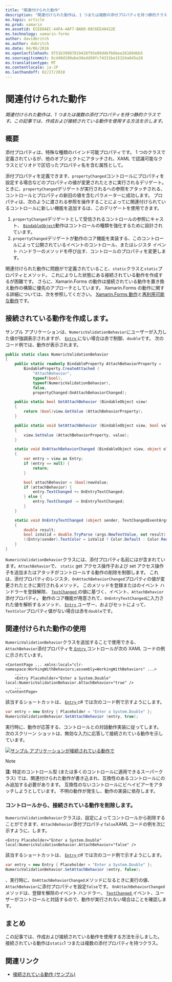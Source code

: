 ```yaml
---
title: "関連付けられた動作"
description: "関連付けられた動作は、1 つまたは複数の添付プロパティを持つ静的クラスです。 この記事では、作成および接続されている動作を使用する方法を示します。"
ms.topic: article
ms.prod: xamarin
ms.assetid: ECEE6AEC-44FA-4AF7-BAD0-88C6EE48422E
ms.technology: xamarin-forms
author: davidbritch
ms.author: dabritch
ms.date: 04/06/2016
ms.openlocfilehash: 9751b39987819428f93e09d4bfb6bee261604bb5
ms.sourcegitcommit: 6cd40d190abe38edd50fc74331be15324a845a28
ms.translationtype: MT
ms.contentlocale: ja-JP
ms.lasthandoff: 02/27/2018
---
```

# <a name="attached-behaviors"></a>関連付けられた動作

_関連付けられた動作は、1 つまたは複数の添付プロパティを持つ静的クラスです。この記事では、作成および接続されている動作を使用する方法を示します。_

## <a name="overview"></a>概要

添付プロパティは、特殊な種類のバインド可能プロパティです。 1 つのクラスで定義されているが、他のオブジェクトにアタッチされ、XAML で認識可能なクラスとピリオドで区切ったプロパティ名を含む属性として。

添付プロパティを定義できます、`propertyChanged`コントロールにプロパティを設定する場合などのプロパティの値が変更されたときに実行されるデリゲート。 ときに、`propertyChanged`デリゲートが実行されるへの参照をアタッチされる、コントロールとプロパティの新旧の値を含むパラメーターに成功します。 プロパティは、次のように渡される参照を操作することによってに関連付けられているコントロールに新しい機能を追加するは、このデリゲートを使用できます。

1. `propertyChanged`デリゲートとして受信されるコントロールの参照にキャスト、 [ `BindableObject`](https://developer.xamarin.com/api/type/Xamarin.Forms.BindableObject/)動作はコントロールの種類を強化するために設計されています。
1. `propertyChanged`デリゲートが動作のコア機能を実装する、このコントロールによって公開されているイベントのコントロール、またはレジスタ イベント ハンドラーのメソッドを呼び出す、コントロールのプロパティを変更します。

関連付けられた動作に問題がで定義されていること、`static`クラスと`static`プロパティとメソッド。 これによりした状態にある接続されている動作を作成するが困難です。 さらに、Xamarin.Forms の動作は接続されている動作を置き換え動作の構築に優先のアプローチとしています。 Xamarin.Forms の動作に関する詳細については、次を参照してください。 [Xamarin.Forms 動作](~/xamarin-forms/app-fundamentals/behaviors/creating.md)と[再利用可能な動作](~/xamarin-forms/app-fundamentals/behaviors/reusable/index.md)です。

## <a name="creating-an-attached-behavior"></a>接続されている動作を作成します。

サンプル アプリケーションは、`NumericValidationBehavior`にユーザーが入力した値が強調表示されますが、 [ `Entry` ](https://developer.xamarin.com/api/type/Xamarin.Forms.Entry/)にない場合は赤で制御、`double`です。 次のコード例では、動作が表示されます。

```csharp
public static class NumericValidationBehavior
{
    public static readonly BindableProperty AttachBehaviorProperty =
        BindableProperty.CreateAttached (
            "AttachBehavior",
            typeof(bool),
            typeof(NumericValidationBehavior),
            false,
            propertyChanged:OnAttachBehaviorChanged);

    public static bool GetAttachBehavior (BindableObject view)
    {
        return (bool)view.GetValue (AttachBehaviorProperty);
    }

    public static void SetAttachBehavior (BindableObject view, bool value)
    {
        view.SetValue (AttachBehaviorProperty, value);
    }

    static void OnAttachBehaviorChanged (BindableObject view, object oldValue, object newValue)
    {
        var entry = view as Entry;
        if (entry == null) {
            return;
        }

        bool attachBehavior = (bool)newValue;
        if (attachBehavior) {
            entry.TextChanged += OnEntryTextChanged;
        } else {
            entry.TextChanged -= OnEntryTextChanged;
        }
    }

    static void OnEntryTextChanged (object sender, TextChangedEventArgs args)
    {
        double result;
        bool isValid = double.TryParse (args.NewTextValue, out result);
        ((Entry)sender).TextColor = isValid ? Color.Default : Color.Red;
    }
}
```

`NumericValidationBehavior`クラスには、添付プロパティ名前にはが含まれています。`AttachBehavior`で、 `static` get アクセス操作子および set アクセス操作子を追加またはアタッチがコントロールする動作の削除を制御します。 これは、添付プロパティのレジスタ、`OnAttachBehaviorChanged`プロパティの値が変更されたときに実行されるメソッド。 このメソッドを登録またはのイベント ハンドラーを登録解除、 [ `TextChanged` ](https://developer.xamarin.com/api/event/Xamarin.Forms.Entry.TextChanged/)の値に基づく、イベント、`AttachBehavior`添付プロパティ。 動作のコア機能が用意されて、`OnEntryTextChanged`に入力された値を解析するメソッド、 [ `Entry` ](https://developer.xamarin.com/api/type/Xamarin.Forms.Entry/)ユーザー、およびセットによって、`TextColor`プロパティ値がない場合は赤を`double`です。

## <a name="consuming-an-attached-behavior"></a>関連付けられた動作の使用

`NumericValidationBehavior`クラスを追加することで使用できる、`AttachBehavior`添付プロパティを[ `Entry` ](https://developer.xamarin.com/api/type/Xamarin.Forms.Entry/)コントロールが次の XAML コードの例に示されています。

```xaml
<ContentPage ... xmlns:local="clr-namespace:WorkingWithBehaviors;assembly=WorkingWithBehaviors" ...>
    ...
    <Entry Placeholder="Enter a System.Double" local:NumericValidationBehavior.AttachBehavior="true" />
    ...
</ContentPage>
```

該当するショートカットは、 [ `Entry` ](https://developer.xamarin.com/api/type/Xamarin.Forms.Entry/) c# では次のコード例で示すようにします。

```csharp
var entry = new Entry { Placeholder = "Enter a System.Double" };
NumericValidationBehavior.SetAttachBehavior (entry, true);
```

実行時に、動作が応答する、コントロールとの対話動作実装に従ってします。 次のスクリーン ショットは、無効な入力に応答して接続されている動作を示しています。

[ ![](attached-images/screenshots-sml.png "サンプル アプリケーションが接続されている動作で")](attached-images/screenshots.png "サンプル アプリケーションに関連付けられた動作")

> [!NOTE]
> **注**: 特定のコントロール型 (または多くのコントロールに適用できるスーパークラス) では、関連付けられた動作が書き込まれ、互換性のあるコントロールにのみ追加する必要があります。 互換性のないコントロールにビヘイビアーをアタッチしようとしています。 不明の動作が発生し、動作の実装に依存します。

### <a name="removing-an-attached-behavior-from-a-control"></a>コントロールから、接続されている動作を削除します。

`NumericValidationBehavior`クラスは、設定によってコントロールから削除することができます、`AttachBehavior`添付プロパティ`false`XAML コードの例を次に示すように、します。

```xaml
<Entry Placeholder="Enter a System.Double" local:NumericValidationBehavior.AttachBehavior="false" />
```

該当するショートカットは、 [ `Entry` ](https://developer.xamarin.com/api/type/Xamarin.Forms.Entry/) c# では次のコード例で示すようにします。

```csharp
var entry = new Entry { Placeholder = "Enter a System.Double" };
NumericValidationBehavior.SetAttachBehavior (entry, false);
```

、実行時に、`OnAttachBehaviorChanged`メソッドになるときに実行の値、`AttachBehavior`に添付プロパティを設定`false`です。 `OnAttachBehaviorChanged`メソッドは、登録を解除のイベント ハンドラー、 [ `TextChanged` ](https://developer.xamarin.com/api/event/Xamarin.Forms.Entry.TextChanged/)イベント、ユーザーがコントロールと対話するので、動作が実行されない場合はことを確認します。

## <a name="summary"></a>まとめ

この記事では、作成および接続されている動作を使用する方法を示しました。 接続されている動作は`static`1 つまたは複数の添付プロパティを持つクラス。


## <a name="related-links"></a>関連リンク

- [接続されている動作 (サンプル)](https://developer.xamarin.com/samples/xamarin-forms/behaviors/attachednumericvalidationbehavior/)
